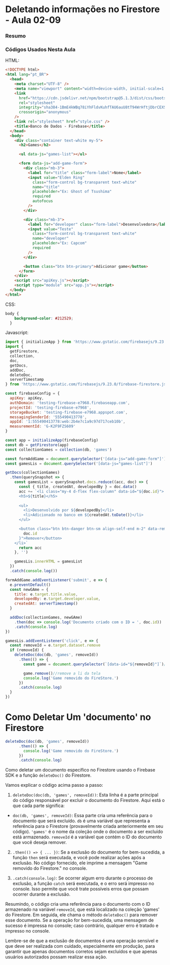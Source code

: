 <!--
Antes de publicar a issue, lembre-se de clicar na aba "Preview", para visualizar se a formatação está correta =)
-->

<!-- Escreva/insira as imagens após essa linha -->

# Deletando informações no Firestore - Aula 02-09

### Resumo

### Códigos Usados Nesta Aula

HTML:

```html
<!DOCTYPE html>
<html lang="pt_BR">
  <head>
    <meta charset="UTF-8" />
    <meta name="viewport" content="width=device-width, initial-scale=1.0" />
    <link
      href="https://cdn.jsdelivr.net/npm/bootstrap@5.1.3/dist/css/bootstrap.min.css"
      rel="stylesheet"
      integrity="sha384-1BmE4kWBq78iYhFldvKuhfTAU6auU8tT94WrHftjDbrCEXSU1oBoqyl2QvZ6jIW3"
      crossorigin="anonymous"
    />
    <link rel="stylesheet" href="style.css" />
    <title>Banco de Dados - Firebase</title>
  </head>
  <body>
    <div class="container text-white my-5">
      <h2>Games</h2>

      <ul data-js="games-list"></ul>

      <form data-js="add-game-form">
        <div class="mb-3">
          <label for="title" class="form-label">Nome</label>
          <input value="Elden Ring"
            class="form-control bg-transparent text-white"
            name="title"
            placeholder="Ex: Ghost of Tsushima"
            required
            autofocus
          />
        </div>

        <div class="mb-3">
          <label for="developer" class="form-label">Desenvolvedora</label>
          <input value="Teste"
            class="form-control bg-transparent text-white"
            name="developer"
            placeholder="Ex: Capcom"
            required
          />
        </div>

        <button class="btn btn-primary">Adicionar game</button>
      </form>
    </div>
    <script src="apiKey.js"></script>
    <script type="module" src="app.js"></script>
  </body>
</html>
```

CSS:

```css
body {
    background-color: #212529;
  }
```

Javascript:

```javascript
import { initializeApp } from 'https://www.gstatic.com/firebasejs/9.23.0/firebase-app.js'
import {
  getFirestore,
  collection,
  doc,
  getDocs,
  addDoc,
  deleteDoc,
  serverTimestamp
} from 'https://www.gstatic.com/firebasejs/9.23.0/firebase-firestore.js'

const firebaseConfig = {
  apiKey: apiKey,
  authDomain: 'testing-firebase-e7968.firebaseapp.com',
  projectId: 'testing-firebase-e7968',
  storageBucket: 'testing-firebase-e7968.appspot.com',
  messagingSenderId: '555490413778',
  appId: '1:555490413778:web:2b4e7c1a9c97d717ceb10b',
  measurementId: 'G-K2F9FZS609'
}

const app = initializeApp(firebaseConfig)
const db = getFirestore(app)
const collectionGames = collection(db, 'games')

const formAddGame = document.querySelector('[data-js="add-game-form"]')
const gamesLis = document.querySelector('[data-js="games-list"]')

getDocs(collectionGames)
  .then(querySnapshot => {
    const gamesList = querySnapshot.docs.reduce((acc, doc) => {
      const { title, createdAt, developedBy } = doc.data()
      acc += `<li class="my-4 d-flex flex-column" data-id="${doc.id}">
      <h5>${title}</h5>
      
      <ul>
        <li>Desenvolvido por ${developedBy}</li>
        <li>Adicionado no banco em ${createdAt.toDate()}</li>
      </ul>

      <button class="btn btn-danger btn-sm align-self-end m-2" data-remove="${
        doc.id
      }">Remover</button>
    </li>`
      return acc
    }, '')

    gamesLis.innerHTML = gamesList
  })
  .catch(console.log())

formAddGame.addEventListener('submit', e => {
  e.preventDefault()
  const newGAme = {
    title: e.target.title.value,
    developedBy: e.target.developer.value,
    createdAt: serverTimestamp()
  }

  addDoc(collectionGames, newGAme)
    .then(doc => console.log('Documento criado com o ID = ', doc.id))
    .catch(console.log)
})

gamesLis.addEventListener('click', e => {
  const removeId = e.target.dataset.remove
  if (removeId) {
    deleteDoc(doc(db, 'games', removeId))
      .then(() => {
        const game = document.querySelector(`[data-id="${removeId}"]`)//referencia da li

        game.remove()//remove a li da tela
        console.log('Game removido do FireStore.')
      })
      .catch(console.log)
  }
})

```

# Como Deletar Um 'documento' no Firestore

```javascript
deleteDoc(doc(db, 'games', removeId))
      .then(() => {
        console.log('Game removido do FireStore.')
      })
      .catch(console.log)
```

Como deletar um documento específico no Firestore usando o Firebase SDK e a função `deleteDoc()` do Firestore.

Vamos explicar o código acima passo a passo:

1. `deleteDoc(doc(db, 'games', removeId))`:
   Esta linha é a parte principal do código responsável por excluir o documento do Firestore. Aqui está o que cada parte significa:
- `doc(db, 'games', removeId)`: Essa parte cria uma referência para o documento que será excluído. `db` é uma variável que representa a referência para o Firestore (provavelmente criada anteriormente em seu código). `'games'` é o nome da coleção onde o documento a ser excluído está armazenado. `removeId` é a variável que contém o ID do documento que você deseja remover.
2. `.then(() => { ... })`:
   Se a exclusão do documento for bem-sucedida, a função `then` será executada, e você pode realizar ações após a exclusão. No código fornecido, ele imprime a mensagem "Game removido do Firestore." no console.

3. `.catch(console.log)`:
   Se ocorrer algum erro durante o processo de exclusão, a função `catch` será executada, e o erro será impresso no console. Isso permite que você trate possíveis erros que possam ocorrer durante a exclusão.

Resumindo, o código cria uma referência para o documento com o ID armazenado na variável `removeId`, que está localizado na coleção 'games' do Firestore. Em seguida, ele chama o método `deleteDoc()` para remover esse documento. Se a operação for bem-sucedida, uma mensagem de sucesso é impressa no console; caso contrário, qualquer erro é tratado e impresso no console.

Lembre-se de que a exclusão de documentos é uma operação sensível e que deve ser realizada com cuidado, especialmente em produção, para garantir que apenas documentos corretos sejam excluídos e que apenas usuários autorizados possam realizar essa ação.

